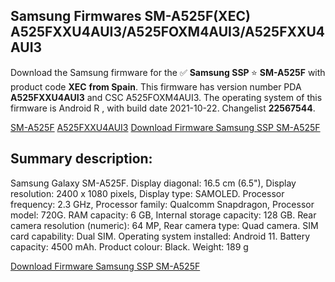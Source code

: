 <h2>Samsung Firmwares SM-A525F(XEC) A525FXXU4AUI3/A525FOXM4AUI3/A525FXXU4AUI3</h2>
Download the Samsung firmware for the ✅ <strong>Samsung SSP </strong> ⭐ <strong>SM-A525F</strong> with product code <strong>XEC</strong> <strong> from Spain</strong>. This firmware has version number PDA <strong>A525FXXU4AUI3</strong> and CSC A525FOXM4AUI3. The operating system of this firmware is Android R , with build date 2021-10-22. Changelist <strong>22567544</strong>.


[SM-A525F](https://samfirm.shop/samsung/model/SM-A525F)
[A525FXXU4AUI3](https://samfirm.shop/samsung/pda/A525FXXU4AUI3)
[Download Firmware Samsung SSP SM-A525F](https://samfirm.shop/samsung/firmware/467589)
<h2>Summary description:</h2>
<p>Samsung Galaxy SM-A525F. Display diagonal: 16.5 cm (6.5"), Display resolution: 2400 x 1080 pixels, Display type: SAMOLED. Processor frequency: 2.3 GHz, Processor family: Qualcomm Snapdragon, Processor model: 720G. RAM capacity: 6 GB, Internal storage capacity: 128 GB. Rear camera resolution (numeric): 64 MP, Rear camera type: Quad camera. SIM card capability: Dual SIM. Operating system installed: Android 11. Battery capacity: 4500 mAh. Product colour: Black. Weight: 189 g</p>


[Download Firmware Samsung SSP SM-A525F](https://samfirm.shop/samsung/firmware/467589)
